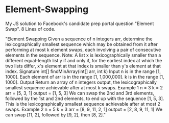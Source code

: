 # Element-Swapping
My JS solution to Facebook's candidate prep portal question "Element Swap". 8 Lines of code.



"Element Swapping
Given a sequence of n integers arr, determine the lexicographically smallest sequence which may be obtained from it after performing at most k element swaps, each involving a pair of consecutive elements in the sequence.
Note: A list x is lexicographically smaller than a different equal-length list y if and only if, for the earliest index at which the two lists differ, x's element at that index is smaller than y's element at that index.
Signature
int[] findMinArray(int[] arr, int k)
Input
n is in the range [1, 1000].
Each element of arr is in the range [1, 1,000,000].
k is in the range [1, 1000].
Output
Return an array of n integers output, the lexicographically smallest sequence achievable after at most k swaps.
Example 1
n = 3
k = 2
arr = [5, 3, 1]
output = [1, 5, 3]
We can swap the 2nd and 3rd elements, followed by the 1st and 2nd elements, to end up with the sequence [1, 5, 3]. This is the lexicographically smallest sequence achievable after at most 2 swaps.
Example 2
n = 5
k = 3
arr = [8, 9, 11, 2, 1]
output = [2, 8, 9, 11, 1]
We can swap [11, 2], followed by [9, 2], then [8, 2]."
